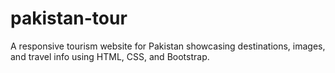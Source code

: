 # pakistan-tour
A responsive tourism website for Pakistan showcasing destinations, images, and travel info using HTML, CSS, and Bootstrap.
